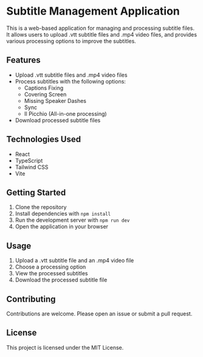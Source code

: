 # Subtitle Management Application

This is a web-based application for managing and processing subtitle files. It allows users to upload .vtt subtitle files and .mp4 video files, and provides various processing options to improve the subtitles.

## Features

- Upload .vtt subtitle files and .mp4 video files
- Process subtitles with the following options:
  - Captions Fixing
  - Covering Screen
  - Missing Speaker Dashes
  - Sync
  - Il Picchio (All-in-one processing)
- Download processed subtitle files

## Technologies Used

- React
- TypeScript
- Tailwind CSS
- Vite

## Getting Started

1. Clone the repository
2. Install dependencies with `npm install`
3. Run the development server with `npm run dev`
4. Open the application in your browser

## Usage

1. Upload a .vtt subtitle file and an .mp4 video file
2. Choose a processing option
3. View the processed subtitles
4. Download the processed subtitle file

## Contributing

Contributions are welcome. Please open an issue or submit a pull request.

## License

This project is licensed under the MIT License.